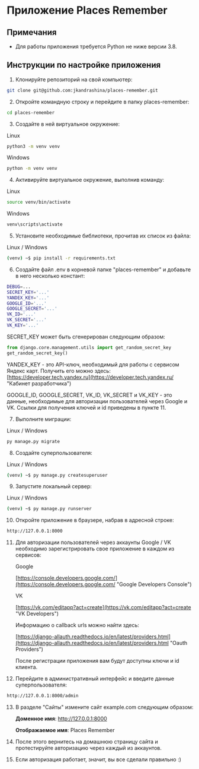 # Приложение Places Remember

## Примечания

- Для работы приложения требуется Python не ниже версии 3.8.


## Инструкции по настройке приложения

1. Клонируйте репозиторий на свой компьютер:
```bash
git clone git@github.com:jkandrashina/places-remember.git
```

2. Откройте командную строку и перейдите в папку places-remember:
```bash
cd places-remember
```

3. Создайте в ней виртуальное окружение:

Linux
```bash
python3 -m venv venv
```
   Windows
```bash
python -m venv venv
```

4. Активируйте виртуальное окружение, выполнив команду:

Linux
```bash
source venv/bin/activate
```
Windows
```bash
venv\scripts\activate
```

5. Установите необходимые библиотеки, прочитав их список из файла:

Linux / Windows
```bash
(venv) ~$ pip install -r requirements.txt
```

6. Создайте файл .env в корневой папке "places-remember" и добавьте в него несколько констант:
```bash
DEBUG=...
SECRET_KEY='...'
YANDEX_KEY='...'
GOOGLE_ID='...'
GOOGLE_SECRET='...'
VK_ID='...'
VK_SECRET='...'
VK_KEY='...'
```
   SECRET_KEY может быть сгенерирован следующим образом:

```python
from django.core.management.utils import get_random_secret_key
get_random_secret_key()
```

   YANDEX_KEY - это API-ключ, необходимый для работы с сервисом Яндекс карт.
   Получить его можно здесь: [https://developer.tech.yandex.ru](https://developer.tech.yandex.ru/ "Кабинет разработчика")
   
   GOOGLE_ID, GOOGLE_SECRET, VK_ID, VK_SECRET и VK_KEY - это данные, необходимые для авторизации пользователей через Google и VK. Ссылки для получения ключей и id приведены в пункте 11.

7. Выполните миграции:

Linux / Windows
```bash
py manage.py migrate
```

8. Создайте суперпользователя:

Linux / Windows
```bash
(venv) ~$ py manage.py createsuperuser
```

9. Запустите локальный сервер:

Linux / Windows
```bash
(venv) ~$ py manage.py runserver
```

10. Откройте приложение в браузере, набрав в адресной строке:
```bash
http://127.0.0.1:8000
```

11. Для авторизации пользователей через аккаунты Google / VK необходимо зарегистрировать свое приложение в каждом из сервисов:
   
    Google
    
    [https://console.developers.google.com/](https://console.developers.google.com/ "Google Developers Console")

    VK
    
    [https://vk.com/editapp?act=create](https://vk.com/editapp?act=create "VK Developers")
   
   
    Информацию о callback urls можно найти здесь:
    
    [https://django-allauth.readthedocs.io/en/latest/providers.html](https://django-allauth.readthedocs.io/en/latest/providers.html "Oauth Providers")

    После регистрации приложения вам будут доступны ключи и id клиента.


12. Перейдите в административный интерфейс и введите данные суперпользователя:
```bash
http://127.0.0.1:8000/admin
```

13. В разделе "Сайты" измените сайт example.com следующим образом:

    **Доменное имя**: http://127.0.0.1:8000
    
    **Отображаемое имя**: Places Remember

14. После этого вернитесь на домашнюю страницу сайта и протестируйте авторизацию через каждый из аккаунтов.

16. Если авторизация работает, значит, вы все сделали правильно :)
